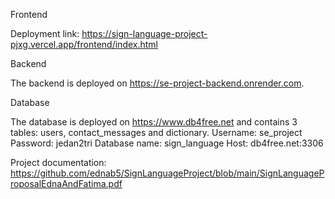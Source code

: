 Frontend

Deployment link: https://sign-language-project-pjxg.vercel.app/frontend/index.html

Backend

The backend is deployed on https://se-project-backend.onrender.com.

Database

The database is deployed on https://www.db4free.net and contains 3 tables: users, contact_messages and dictionary.
Username: se_project
Password: jedan2tri
Database name: sign_language
Host: db4free.net:3306



Project documentation: https://github.com/ednab5/SignLanguageProject/blob/main/SignLanguageProposalEdnaAndFatima.pdf
